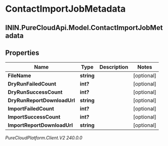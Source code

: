 # ContactImportJobMetadata

## ININ.PureCloudApi.Model.ContactImportJobMetadata

## Properties

|Name | Type | Description | Notes|
|------------ | ------------- | ------------- | -------------|
| **FileName** | **string** |  | [optional] |
| **DryRunFailedCount** | **int?** |  | [optional] |
| **DryRunSuccessCount** | **int?** |  | [optional] |
| **DryRunReportDownloadUrl** | **string** |  | [optional] |
| **ImportFailedCount** | **int?** |  | [optional] |
| **ImportSuccessCount** | **int?** |  | [optional] |
| **ImportReportDownloadUrl** | **string** |  | [optional] |



_PureCloudPlatform.Client.V2 240.0.0_

